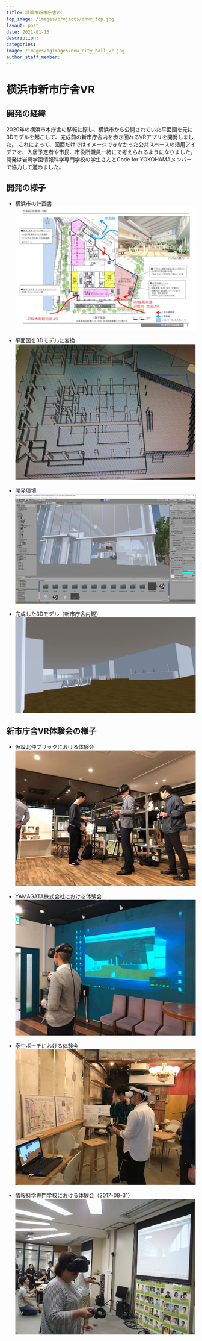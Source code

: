 ```yaml
---
title: 横浜市新市庁舎VR
top_image: /images/projects/chvr_top.jpg
layout: post
date: 2021-01-15
description:
categories:
image: /images/bgimages/new_city_hall_vr.jpg
author_staff_member:
---
```


# 横浜市新市庁舎VR

## 開発の経緯
2020年の横浜市本庁舎の移転に際し、横浜市から公開されていた平面図を元に3Dモデルを起こして、完成前の新市庁舎内を歩き回れるVRアプリを開発しました。
これによって、図面だけではイメージできなかった公共スペースの活用アイデアを、入居予定者や市民、市役所職員一緒にで考えられるようになりました。
開発は岩崎学園情報科学専門学校の学生さんとCode for YOKOHAMAメンバーで協力して進めました。



## 開発の様子

- 横浜市の計画書
![](/images/projects/chvr_plan.png)

- 平面図を3Dモデルに変換
![](/images/projects/chvr_cad.png)

- 開発環境
![](/images/projects/chvr_dev.jpg)

- 完成した3Dモデル（新市庁舎内観）
![](/images/projects/chvr_app.jpg)


## 新市庁舎VR体験会の様子

- 仮設北仲ブリックにおける体験会
![](/images/projects/chvr_event_1.jpg)

- YAMAGATA株式会社における体験会
![](/images/projects/chvr_event_2.jpg)

- 泰生ポーチにおける体験会
![](/images/projects/chvr_event_3.jpg)

- 情報科学専門学校における体験会（2017-08-31）
![](/images/projects/chvr_event_isc.png)